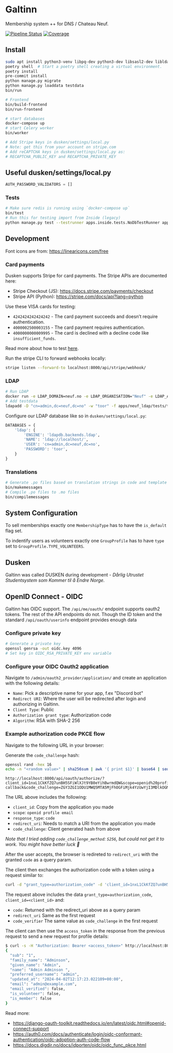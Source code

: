 # Galtinn

Membership system ++ for DNS / Chateau Neuf.

[![Pipeline Status](https://git.neuf.no/edb/galtinn/badges/main/pipeline.svg)](https://git.neuf.no/edb/galtinn/-/commits/main)
[![Coverage](https://git.neuf.no/edb/galtinn/badges/main/coverage.svg)](https://git.neuf.no/edb/galtinn)

## Install

```bash
sudo apt install python3-venv libpq-dev python3-dev libsasl2-dev libldap2-dev libssl-dev ldap-utils
poetry shell  # Start a poetry shell creating a virtual environment.
poetry install
pre-commit install
python manage.py migrate
python manage.py loaddata testdata
bin/run

# Frontend
bin/build-frontend
bin/run-frontend

# start databases
docker-compose up
# start Celery worker
bin/worker

# Add Stripe keys in dusken/settings/local.py
# Note: get this from your account on stripe.com
# Add reCAPTCHA keys in dusken/settings/local.py as:
# RECAPTCHA_PUBLIC_KEY and RECAPTCHA_PRIVATE_KEY
```

## Useful dusken/settings/local.py

```python
AUTH_PASSWORD_VALIDATORS = []
```

### Tests

```bash
# Make sure redis is running using `docker-compose up`
bin/test
# Run this for testing import from Inside (legacy)
python manage.py test --testrunner apps.inside.tests.NoDbTestRunner apps.inside
```

## Development

Font icons are from: <https://linearicons.com/free>

### Card payments

Dusken supports Stripe for card payments. The Stripe APIs are documented here:

- Stripe Checkout (JS): <https://docs.stripe.com/payments/checkout>
- Stripe API (Python): <https://stripe.com/docs/api?lang=python>

Use these VISA cards for testing:

- `4242424242424242` - The card payment succeeds and doesn’t require authentication.
- `4000002500003155` - The card payment requires authentication.
- `4000000000009995` - The card is declined with a decline code like `insufficient_funds`.

Read more about how to test [here](https://docs.stripe.com/payments/accept-a-payment?platform=web&ui=elements#web-test-the-integration).

Run the stripe CLI to forward webhooks locally:

```sh
stripe listen --forward-to localhost:8000/api/stripe/webhook/
```

### LDAP

```bash
# Run LDAP
docker run -e LDAP_DOMAIN=neuf.no -e LDAP_ORGANISATION="Neuf" -e LDAP_ADMIN_PWD="toor" -p 389:389 -d nikolaik/openldap
# Add testdata
ldapadd -D "cn=admin,dc=neuf,dc=no" -w "toor" -f apps/neuf_ldap/tests/testdata.ldif  # Testdata
```

Configure our LDAP database like so in `dusken/settings/local.py`:

```python
DATABASES = {
    'ldap': {
        'ENGINE': 'ldapdb.backends.ldap',
        'NAME': 'ldap://localhost/',
        'USER': 'cn=admin,dc=neuf,dc=no',
        'PASSWORD': 'toor',
    }
}
```

### Translations

```bash
# Generate .po files based on translation strings in code and template files
bin/makemessages
# Compile .po files to .mo files
bin/compilemessages
```

## System Configuration

To sell memberships exactly one `MembershipType` has to have the `is_default` flag set.

To indentify users as volunteers exactly one `GroupProfile` has to have `type` set to `GroupProfile.TYPE_VOLUNTEERS`.

## Dusken

Galtinn was called DUSKEN during development - _Dårlig Utrustet Studentsystem som Kommer til å Endre Norge._

## OpenID Connect - OIDC

Galtinn has OIDC support. The `/api/me/oauth/` endpoint supports oauth2 tokens. The rest of the API endpoints do not. Though the ID token and the standard `/api/oauth/userinfo` endpoint provides enough data

### Configure private key

```sh
# Generate a private key
openssl genrsa -out oidc.key 4096
# Set key in OIDC_RSA_PRIVATE_KEY env variable
```

### Configure your OIDC Oauth2 application

Navigate to `/admin/oauth2_provider/application/` and create an application with the following details:

- `Name`: Pick a descriptive name for your app, f.ex "Discord bot"
- `Redirect URI`: Where the user will be redirected after login and authorizing in Galtinn.
- `Client Type`: Public
- `Authorization grant type`: Authorization code
- `Algorithm`: RSA with SHA-2 256

### Example authorization code PKCE flow

Navigate to the following URL in your browser:

Generate the `code_challenge` hash:

```sh
openssl rand -hex 16
echo -n "<random value>" | sha256sum | awk '{ print $1}' | base64 | sed 's/.$//'
```

```text
http://localhost:8000/api/oauth/authorize/?client_id=1nxL1CkKfZQ7unBH5SFiWlXJt9YB0eYihBwrmdQW&scope=openid%20profile%20email&response_type=code&redirect_uri=http://localhost:8000/api/oauth/generic-callback&code_challenge=ZGY3ZGI1ODU1MWQ5MTA5MjFhOGFiMjk4YzUwYjI3MDlkOGM1ODVhMmFlOGU2OWQ1ZmEzMjAyOTE0MjRiMGZjZQo
```

The URL above includes the following:

- `client_id`: Copy from the application you made
- `scope`: `openid profile email`
- `response_type`: `code`
- `redirect_uri`: Needs to match a URI from the application you made
- `code_challenge`: Client generated hash from above

_Note that I tried adding `code_challenge_method`: `S256`, but could not get it to work. You might have better luck 🤞_

After the user accepts, the browser is redireted to `redirect_uri` with the granted `code` as a query param.

The client then exchanges the authorization code with a token using a request similar to:

```sh
curl -d "grant_type=authorization_code" -d 'client_id=1nxL1CkKfZQ7unBH5SFiWlXJt9YB0eYihBwrmdQW' -d "code=p8sO5IyrpExeKsqpWar84CnFonqU9v" -d 'redirect_uri=<http://localhost:8000/api/oauth/generic-callback>' -d "code_verifier=ZGY3ZGI1ODU1MWQ5MTA5MjFhOGFiMjk4YzUwYjI3MDlkOGM1ODVhMmFlOGU2OWQ1ZmEzMjAyOTE0MjRiMGZjZQo" <http://localhost:8000/api/oauth/token/>
```

The request above includes the data `grant_type=authorization_code`, `client_id=<client_id>` and:

- `code`: Returned with the redirect_uri above as a query param
- `redirect_uri` Same as the first request
- `code_verifier` The same value as `code_challenge` in the first request

The client can then use the `access_token` in the response from the previous request to send a new request for profile details:

```sh
$ curl -s -H "Authorization: Bearer <access_token>" http://localhost:8000/api/oauth/userinfo/ | jq .
{
  "sub": "1",
  "family_name": "Adminson",
  "given_name": "Admin",
  "name": "Admin Adminson ",
  "preferred_username": "admin",
  "updated_at": "2024-04-02T12:17:23.022109+00:00",
  "email": "admin@example.com",
  "email_verified": false,
  "is_volunteer": false,
  "is_member": false
}
```

Read more:

- <https://django-oauth-toolkit.readthedocs.io/en/latest/oidc.html#openid-connect-support>
- <https://auth0.com/docs/authenticate/login/oidc-conformant-authentication/oidc-adoption-auth-code-flow>
- <https://docs.digdir.no/docs/idporten/oidc/oidc_func_pkce.html>
